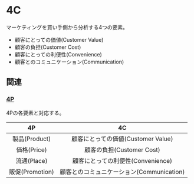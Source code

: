 # 4C

マーケティングを買い手側から分析する4つの要素。

- 顧客にとっての価値(Customer Value)
- 顧客の負担(Customer Cost)
- 顧客にとっての利便性(Convenience)
- 顧客とのコミュニケーション(Communication)

## 関連
### [4P](4p.md)
4Pの各要素と対応する。

| 4P | 4C |
|:--:|:--:|
| 製品(Product) | 顧客にとっての価値(Customer Value) |
| 価格(Price) | 顧客の負担(Customer Cost) |
| 流通(Place) | 顧客にとっての利便性(Convenience) |
| 販促(Promotion) | 顧客とのコミュニケーション(Communication) |
